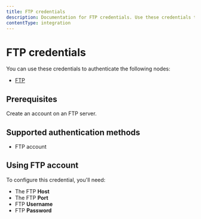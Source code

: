 ```yaml
---
title: FTP credentials
description: Documentation for FTP credentials. Use these credentials to authenticate FTP in n8n, a workflow automation platform.
contentType: integration
---
```


# FTP credentials

You can use these credentials to authenticate the following nodes:

- [FTP](/integrations/builtin/core-nodes/n8n-nodes-base.ftp/)

## Prerequisites

Create an account on an FTP server. 

## Supported authentication methods

- FTP account

## Using FTP account

To configure this credential, you'll need:

- The FTP **Host**
- The FTP **Port**
- FTP **Username**
- FTP **Password**

